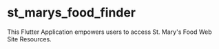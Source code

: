 # st_marys_food_finder
This Flutter Application empowers users to access St. Mary's Food Web Site Resources.
